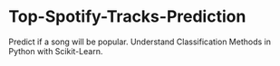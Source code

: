 # Top-Spotify-Tracks-Prediction
Predict if a song will be popular. Understand Classification Methods in Python with Scikit-Learn.
